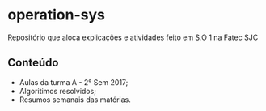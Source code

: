 # operation-sys
Repositório que aloca explicações e atividades feito em S.O 1 na Fatec SJC

## Conteúdo

- Aulas da turma A - 2° Sem 2017;
- Algoritimos resolvidos;
- Resumos semanais das matérias.
